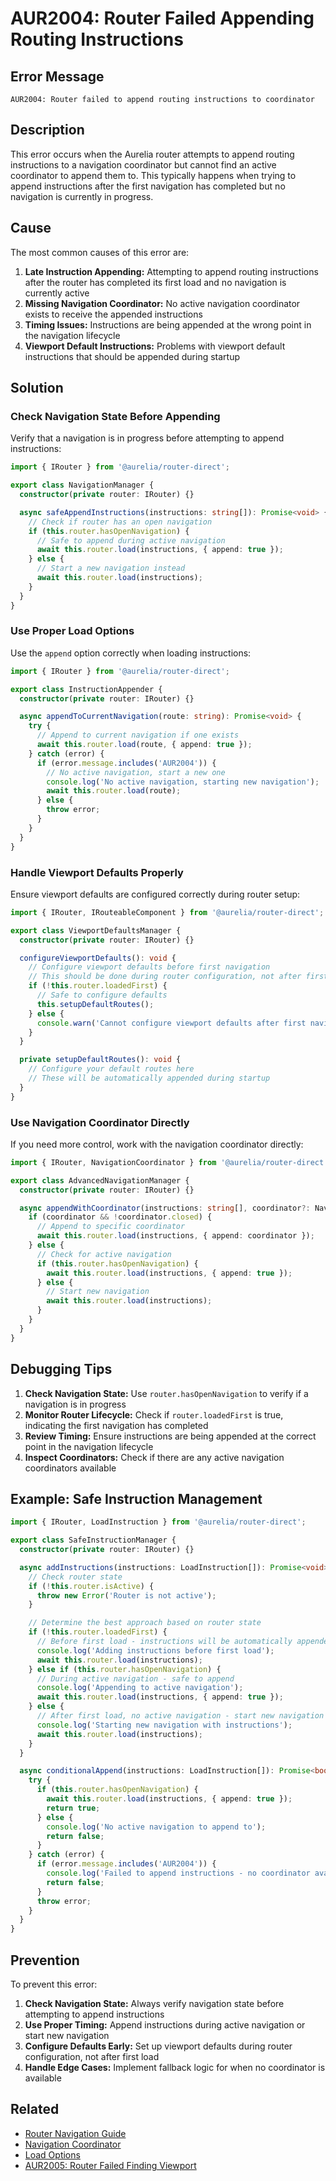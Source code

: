 # AUR2004: Router Failed Appending Routing Instructions

## Error Message

`AUR2004: Router failed to append routing instructions to coordinator`

## Description

This error occurs when the Aurelia router attempts to append routing instructions to a navigation coordinator but cannot find an active coordinator to append them to. This typically happens when trying to append instructions after the first navigation has completed but no navigation is currently in progress.

## Cause

The most common causes of this error are:

1. **Late Instruction Appending:** Attempting to append routing instructions after the router has completed its first load and no navigation is currently active
2. **Missing Navigation Coordinator:** No active navigation coordinator exists to receive the appended instructions
3. **Timing Issues:** Instructions are being appended at the wrong point in the navigation lifecycle
4. **Viewport Default Instructions:** Problems with viewport default instructions that should be appended during startup

## Solution

### Check Navigation State Before Appending

Verify that a navigation is in progress before attempting to append instructions:

```typescript
import { IRouter } from '@aurelia/router-direct';

export class NavigationManager {
  constructor(private router: IRouter) {}

  async safeAppendInstructions(instructions: string[]): Promise<void> {
    // Check if router has an open navigation
    if (this.router.hasOpenNavigation) {
      // Safe to append during active navigation
      await this.router.load(instructions, { append: true });
    } else {
      // Start a new navigation instead
      await this.router.load(instructions);
    }
  }
}
```

### Use Proper Load Options

Use the `append` option correctly when loading instructions:

```typescript
import { IRouter } from '@aurelia/router-direct';

export class InstructionAppender {
  constructor(private router: IRouter) {}

  async appendToCurrentNavigation(route: string): Promise<void> {
    try {
      // Append to current navigation if one exists
      await this.router.load(route, { append: true });
    } catch (error) {
      if (error.message.includes('AUR2004')) {
        // No active navigation, start a new one
        console.log('No active navigation, starting new navigation');
        await this.router.load(route);
      } else {
        throw error;
      }
    }
  }
}
```

### Handle Viewport Defaults Properly

Ensure viewport defaults are configured correctly during router setup:

```typescript
import { IRouter, IRouteableComponent } from '@aurelia/router-direct';

export class ViewportDefaultsManager {
  constructor(private router: IRouter) {}

  configureViewportDefaults(): void {
    // Configure viewport defaults before first navigation
    // This should be done during router configuration, not after first load
    if (!this.router.loadedFirst) {
      // Safe to configure defaults
      this.setupDefaultRoutes();
    } else {
      console.warn('Cannot configure viewport defaults after first navigation');
    }
  }

  private setupDefaultRoutes(): void {
    // Configure your default routes here
    // These will be automatically appended during startup
  }
}
```

### Use Navigation Coordinator Directly

If you need more control, work with the navigation coordinator directly:

```typescript
import { IRouter, NavigationCoordinator } from '@aurelia/router-direct';

export class AdvancedNavigationManager {
  constructor(private router: IRouter) {}

  async appendWithCoordinator(instructions: string[], coordinator?: NavigationCoordinator): Promise<void> {
    if (coordinator && !coordinator.closed) {
      // Append to specific coordinator
      await this.router.load(instructions, { append: coordinator });
    } else {
      // Check for active navigation
      if (this.router.hasOpenNavigation) {
        await this.router.load(instructions, { append: true });
      } else {
        // Start new navigation
        await this.router.load(instructions);
      }
    }
  }
}
```

## Debugging Tips

1. **Check Navigation State:** Use `router.hasOpenNavigation` to verify if a navigation is in progress
2. **Monitor Router Lifecycle:** Check if `router.loadedFirst` is true, indicating the first navigation has completed
3. **Review Timing:** Ensure instructions are being appended at the correct point in the navigation lifecycle
4. **Inspect Coordinators:** Check if there are any active navigation coordinators available

## Example: Safe Instruction Management

```typescript
import { IRouter, LoadInstruction } from '@aurelia/router-direct';

export class SafeInstructionManager {
  constructor(private router: IRouter) {}

  async addInstructions(instructions: LoadInstruction[]): Promise<void> {
    // Check router state
    if (!this.router.isActive) {
      throw new Error('Router is not active');
    }

    // Determine the best approach based on router state
    if (!this.router.loadedFirst) {
      // Before first load - instructions will be automatically appended
      console.log('Adding instructions before first load');
      await this.router.load(instructions);
    } else if (this.router.hasOpenNavigation) {
      // During active navigation - safe to append
      console.log('Appending to active navigation');
      await this.router.load(instructions, { append: true });
    } else {
      // After first load, no active navigation - start new navigation
      console.log('Starting new navigation with instructions');
      await this.router.load(instructions);
    }
  }

  async conditionalAppend(instructions: LoadInstruction[]): Promise<boolean> {
    try {
      if (this.router.hasOpenNavigation) {
        await this.router.load(instructions, { append: true });
        return true;
      } else {
        console.log('No active navigation to append to');
        return false;
      }
    } catch (error) {
      if (error.message.includes('AUR2004')) {
        console.log('Failed to append instructions - no coordinator available');
        return false;
      }
      throw error;
    }
  }
}
```

## Prevention

To prevent this error:

1. **Check Navigation State:** Always verify navigation state before attempting to append instructions
2. **Use Proper Timing:** Append instructions during active navigation or start new navigation
3. **Configure Defaults Early:** Set up viewport defaults during router configuration, not after first load
4. **Handle Edge Cases:** Implement fallback logic for when no coordinator is available

## Related

- [Router Navigation Guide](../../routing/)
- [Navigation Coordinator](../../routing/)
- [Load Options](../../routing/)
- [AUR2005: Router Failed Finding Viewport](./aur2005.md)
